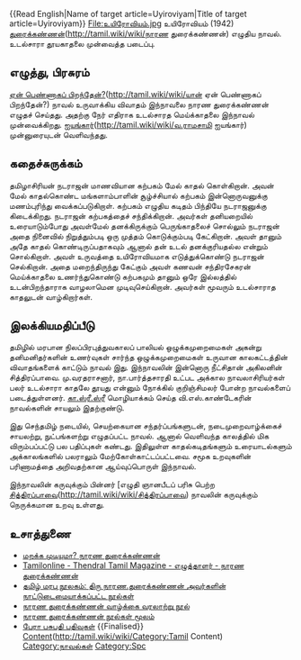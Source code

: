 {{Read English|Name of target article=Uyiroviyam|Title of target article=Uyiroviyam}}
[File:உயிரோவியம்.jpg](http://tamil.wiki/wiki/thumb|உயிரோவியம்)
உயிரோவியம் (1942) [துரைக்கண்ணன்](நாரண)(http://tamil.wiki/wiki/நாரண துரைக்கண்ணன்) எழுதிய நாவல். உடல்சாரா தூயகாதலை முன்வைத்த படைப்பு.
## எழுத்து, பிரசுரம்
[ஏன் பெண்ணாகப் பிறந்தேன்?](யான்)(http://tamil.wiki/wiki/யான் ஏன் பெண்ணாகப் பிறந்தேன்?) நாவல் உருவாக்கிய விவாதம் இந்நாவலை நாரண துரைக்கண்ணன் எழுதச் செய்தது. அதற்கு நேர் எதிராக உடல்சாரத மெய்க்காதலை இந்நாவல் முன்வைக்கிறது. [ஐயங்கார்](வ.ராமசாமி)(http://tamil.wiki/wiki/வ.ராமசாமி ஐயங்கார்) முன்னுரையுடன் வெளிவந்தது.
## கதைச்சுருக்கம்
தமிழாசிரியன் நடராஜன் மாணவியான கற்பகம் மேல் காதல் கொள்கிறான். அவன் மேல் காதல்கொண்ட மங்களாம்பாளின் சூழ்ச்சியால் கற்பகம் இன்னொருவனுக்கு மணம்புரிந்து வைக்கப்படுகிறாள். கற்பகம் எழுதிய கடிதம் பிந்தியே நடராஜனுக்கு கிடைக்கிறது. நடராஜன் கற்பகத்தைச் சந்திக்கிறான். அவர்கள் தனியறையில் உரையாடும்போது அவள்மேல் தனக்கிருக்கும் பெருங்காதலைச் சொல்லும் நடராஜன் அதை நினைவில் நிறுத்தும்படி ஒரு முத்தம் கொடுக்கும்படி கேட்கிறான். அவள் தானும் அதே காதல் கொண்டிருப்பதாகவும் ஆனால் தன் உடல் தனக்குரியதல்ல என்றும் சொல்கிறாள். அவள் உருவத்தை உயிரோவியமாக எடுத்துக்கொண்டு நடராஜன் செல்கிறான். அதை மறைந்திருந்து கேட்கும் அவள் கணவன் சந்திரசேகரன் மெய்க்காதலை உணர்ந்துகொண்டு கற்பகமும் தானும் ஒரே இல்லத்தில் உடன்பிறந்தாராக வாழலாமென முடிவுசெய்கிறான். அவர்கள் மூவரும் உடல்சாராத காதலுடன் வாழ்கிறார்கள்.
## இலக்கியமதிப்பீடு
தமிழில் மரபான நிலப்பிரபுத்துவகாலப் பாலியல் ஒழுக்கமுறைமைகள் அகன்று தனிமனிதர்களின் உணர்வுகள் சார்ந்த ஒழுக்கமுறைமைகள் உருவான காலகட்டத்தின் விவாதங்களைக் காட்டும் நாவல் இது. இந்நாவலின் இன்னொரு நீட்சிதான் அகிலனின் சித்திரப்பாவை. மு.வரதராசனார், நா.பார்த்தசாரதி உட்பட அக்கால நாவலாசிரியர்கள் பலர் உடல்சாரா காதலே தூயது என்னும் நோக்கில் குறிஞ்சிமலர் போன்ற நாவல்களைப் படைத்துள்ளனர். [கா.ஸ்ரீ.ஸ்ரீ](http://tamil.wiki/wiki/கா.ஸ்ரீ.ஸ்ரீ) மொழியாக்கம் செய்த வி.எஸ்.காண்டேகரின் நாவல்களின் சாயலும் இதற்குண்டு. 

இது செந்தமிழ் நடையில், செயற்கையான சந்தர்ப்பங்களுடன், நடைமுறைவாழ்க்கைச் சாயலற்று, நுட்பங்களற்று எழுதப்பட்ட நாவல். ஆனால் வெளிவந்த காலத்தில் மிக விரும்பப்பட்டு பல பதிப்புகள் கண்டது. இதிலுள்ள காதல்கடிதங்களும் உரையாடல்களும் அக்காலங்களில் பலராலும் மேற்கோள்காட்டப்பட்டவை. சமூக உறவுகளின் பரிணாமத்தை அறிவதற்கான ஆய்வுப்பொருள் இந்நாவல். 

இந்நாவலின் கருவுக்கும் பின்னர் [எழுதி ஞானபீடப் பரிசு பெற்ற [சித்திரப்பாவை](அகிலன்](http://tamil.wiki/wiki/அகிலன்))(http://tamil.wiki/wiki/சித்திரப்பாவை) நாவலின் கருவுக்கும் நெருக்கமான உறவு உள்ளது.
## உசாத்துணை
* [மறக்க முடியுமா? நாரண துரைக்கண்ணன்](https://www.keetru.com/index.php/2009-11-06-11-47-46/karunchattai-jun2017/33297-2017-06-16-19-59-15)
* [Tamilonline - Thendral Tamil Magazine - எழுத்தாளர் - நாரண துரைக்கண்ணன்](http://www.tamilonline.com/thendral/article.aspx?aid=2371)
* [தமிழ் மரபு நூலகம்: திரு நாரண.துரைக்கண்ணன் அவர்களின் நாட்டுடைமையாக்கப்பட்ட நூல்கள்](https://thfreferencelibrary.blogspot.com/2014/04/blog-post_8216.html)
* [நாரண துரைக்கண்ணன் வாழ்க்கை வரலாற்று நூல்](https://www.tamildigitallibrary.in/book-detail.php?id=jZY9lup2kZl6TuXGlZQdjZU0kJQy&tag=%E0%AE%89%E0%AE%B2%E0%AE%95%E0%AE%A8%E0%AF%80%E0%AE%A4%E0%AE%BF#book1/)
* [நாரண துரைக்கண்ணன் நூல்கள் மூலம்](https://ta.wikisource.org/wiki/%E0%AE%86%E0%AE%9A%E0%AE%BF%E0%AE%B0%E0%AE%BF%E0%AE%AF%E0%AE%B0%E0%AF%8D:%E0%AE%A8%E0%AE%BE%E0%AE%B0%E0%AE%A3_%E0%AE%A4%E0%AF%81%E0%AE%B0%E0%AF%88%E0%AE%95%E0%AF%8D%E0%AE%95%E0%AE%A3%E0%AF%8D%E0%AE%A3%E0%AE%A9%E0%AF%8D/%E0%AE%A8%E0%AF%82%E0%AE%B1%E0%AF%8D%E0%AE%AA%E0%AE%9F%E0%AF%8D%E0%AE%9F%E0%AE%BF%E0%AE%AF%E0%AE%B2%E0%AF%8D)
* [பேரா பசுபதி பதிவுகள்](https://s-pasupathy.blogspot.com/search/label/%E0%AE%A8%E0%AE%BE%E0%AE%B0%E0%AE%A3%20%E0%AE%A4%E0%AF%81%E0%AE%B0%E0%AF%88%E0%AE%95%E0%AF%8D%E2%80%8B%E0%AE%95%E0%AE%A3%E0%AF%8D%E2%80%8B%E0%AE%A3%E0%AE%A9%E0%AF%8D)
{{Finalised}}
[Content](Category:Tamil)(http://tamil.wiki/wiki/Category:Tamil Content)
[Category:நாவல்கள்](http://tamil.wiki/wiki/Category:நாவல்கள்)
[Category:Spc](http://tamil.wiki/wiki/Category:Spc)
